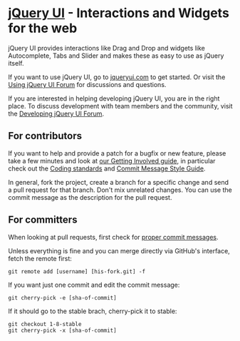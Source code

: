 [jQuery UI](http://jqueryui.com/) - Interactions and Widgets for the web
================================

jQuery UI provides interactions like Drag and Drop and widgets like Autocomplete, Tabs and Slider and makes these as easy to use as jQuery itself.

If you want to use jQuery UI, go to [jqueryui.com](http://jqueryui.com) to get started. Or visit the [Using jQuery UI Forum](http://forum.jquery.com/using-jquery-ui) for discussions and questions.

If you are interested in helping developing jQuery UI, you are in the right place.
To discuss development with team members and the community, visit the [Developing jQuery UI Forum](http://forum.jquery.com/developing-jquery-ui).

For contributors
---
If you want to help and provide a patch for a bugfix or new feature, please take
a few minutes and look at [our Getting Involved guide](http://wiki.jqueryui.com/w/page/35263114/Getting-Involved),
in particular check out the [Coding standards](http://wiki.jqueryui.com/w/page/12137737/Coding-standards)
and [Commit Message Style Guide](http://wiki.jqueryui.com/w/page/25941597/Commit-Message-Style-Guide).

In general, fork the project, create a branch for a specific change and send a
pull request for that branch. Don't mix unrelated changes. You can use the commit
message as the description for the pull request.


For committers
---
When looking at pull requests, first check for [proper commit messages](http://wiki.jqueryui.com/w/page/12137724/Bug-Fixing-Guide).

Unless everything is fine and you can merge directly via GitHub's interface, fetch the remote first:

    git remote add [username] [his-fork.git] -f

If you want just one commit and edit the commit message:

    git cherry-pick -e [sha-of-commit]

If it should go to the stable brach, cherry-pick it to stable:

    git checkout 1-8-stable
    git cherry-pick -x [sha-of-commit]
